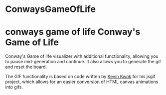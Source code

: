 # ConwaysGameOfLife
conways game of life 
Conway's Game of Life
======================================================
Conway's Game of life visualizer with additional functionality, allowing you to pause mid-generation and continue. It also allows you to generate the gif and reset the board.

The GIF functionality is based on code written by  [Kevin Kwok](http://antimatter15.com) for his jsgif project, which allows for an easier conversion of HTML canvas animations into gifs.
